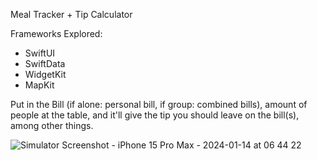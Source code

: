 Meal Tracker + Tip Calculator

Frameworks Explored:
  - SwiftUI
  - SwiftData
  - WidgetKit
  - MapKit

Put in the Bill (if alone: personal bill, if group: combined bills), amount of people at the table, 
and it'll give the tip you should leave on the bill(s), among other things.

![Simulator Screenshot - iPhone 15 Pro Max - 2024-01-14 at 06 44 22](https://github.com/Trey-Gaines/TableTip/assets/88073284/05ef844c-822b-4cfb-9d58-90ec14f84a7b)
